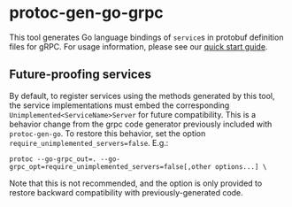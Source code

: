 # protoc-gen-go-grpc

This tool generates Go language bindings of `service`s in protobuf definition
files for gRPC. For usage information, please see our [quick start
guide](https://grpc.io/docs/languages/go/quickstart/).

## Future-proofing services

By default, to register services using the methods generated by this tool, the
service implementations must embed the corresponding
`Unimplemented<ServiceName>Server` for future compatibility. This is a behavior
change from the grpc code generator previously included with `protoc-gen-go`.
To restore this behavior, set the option `require_unimplemented_servers=false`.
E.g.:

```
protoc --go-grpc_out=. --go-grpc_opt=require_unimplemented_servers=false[,other options...] \
```

Note that this is not recommended, and the option is only provided to restore
backward compatibility with previously-generated code.
